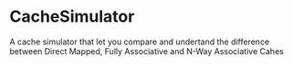 # CacheSimulator
A cache simulator that let you compare and undertand the difference between Direct Mapped, Fully Associative and N-Way Associative Cahes
